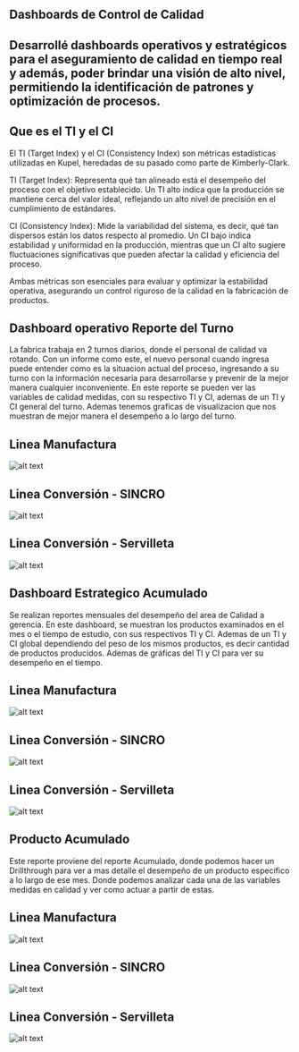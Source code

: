 ## Dashboards de Control de Calidad

## Desarrollé dashboards operativos y estratégicos para el aseguramiento de calidad en tiempo real y además, poder brindar una visión de alto nivel, permitiendo la identificación de patrones y optimización de procesos.

## Que es el TI y el CI
El TI (Target Index) y el CI (Consistency Index) son métricas estadísticas utilizadas en Kupel, heredadas de su pasado como parte de Kimberly-Clark.

TI (Target Index): Representa qué tan alineado está el desempeño del proceso con el objetivo establecido. Un TI alto indica que la producción se mantiene cerca del valor ideal, reflejando un alto nivel de precisión en el cumplimiento de estándares.

CI (Consistency Index): Mide la variabilidad del sistema, es decir, qué tan dispersos están los datos respecto al promedio. Un CI bajo indica estabilidad y uniformidad en la producción, mientras que un CI alto sugiere fluctuaciones significativas que pueden afectar la calidad y eficiencia del proceso.

Ambas métricas son esenciales para evaluar y optimizar la estabilidad operativa, asegurando un control riguroso de la calidad en la fabricación de productos.

## Dashboard operativo Reporte del Turno
La fabrica trabaja en 2 turnos diarios, donde el personal de calidad va rotando. Con un informe como este, el nuevo personal cuando ingresa puede entender como es la situacion actual del proceso, ingresando a su turno con la información necesaria para desarrollarse y prevenir de la mejor manera cualquier inconveniente. En este reporte se pueden ver las variables de calidad medidas, con su respectivo TI y CI, ademas de un TI y CI general del turno. Ademas tenemos graficas de visualizacion que nos muestran de mejor manera el desempeño a lo largo del turno.
## Linea Manufactura
![alt text](image.png)
## Linea Conversión - SINCRO
![alt text](image-1.png)
## Linea Conversión - Servilleta
![alt text](image-2.png)

## Dashboard Estrategico Acumulado
Se realizan reportes mensuales del desempeño del area de Calidad a gerencia. En este dashboard, se muestran los productos examinados en el mes o el tiempo de estudio, con sus respectivos TI y CI. Ademas de un TI y CI global dependiendo del peso de los mismos productos, es decir cantidad de productos producidos. Ademas de gráficas del TI y CI para ver su desempeño en el tiempo.
## Linea Manufactura
![alt text](image-3.png)
## Linea Conversión - SINCRO
![alt text](image-4.png)
## Linea Conversión - Servilleta
![alt text](image-5.png)

## Producto Acumulado
Este reporte proviene del reporte Acumulado, donde podemos hacer un Drillthrough para ver a mas detalle el desempeño de un producto especifico a lo largo de ese mes. Donde podemos analizar cada una de las variables medidas en calidad y ver como actuar a partir de estas.
## Linea Manufactura
![alt text](image-6.png)
## Linea Conversión - SINCRO
![alt text](image-7.png)
## Linea Conversión - Servilleta
![alt text](image-8.png)